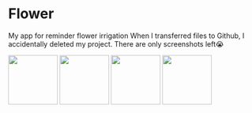 # Flower
My app for reminder flower irrigation
When I transferred files to Github, I accidentally deleted my project. There are only screenshots left😭

<p float="left">
<img src="https://user-images.githubusercontent.com/108677019/188461035-7e5c47b1-d956-4120-8ed9-9e138f196a16.PNG" width ="100">
<img src="https://user-images.githubusercontent.com/108677019/188462133-187cd6e3-3beb-4dc7-9ed9-338c4dd29207.PNG" width ="100">
<img src="https://user-images.githubusercontent.com/108677019/188462139-efcd97cb-bd94-4a5c-b6a3-fd89c0823c04.PNG" width ="100">
<img src="https://user-images.githubusercontent.com/108677019/188462141-c8111067-ca7b-45d2-968d-831222596ef9.PNG" width ="100">
</p>

